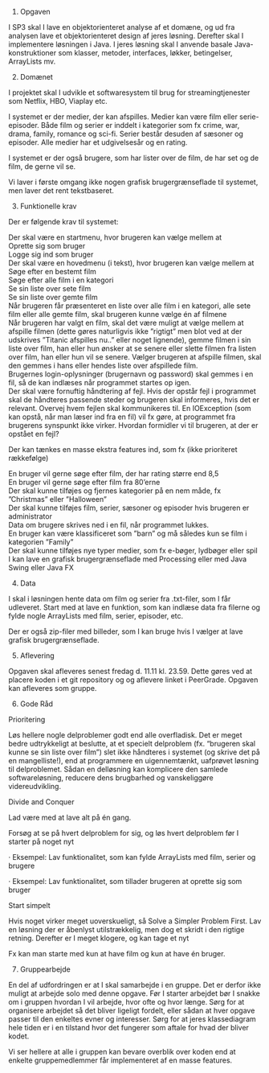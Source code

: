 1. Opgaven



I SP3 skal I lave en objektorienteret analyse af et domæne, og ud fra analysen lave et objektorienteret design af jeres løsning. Derefter skal I implementere løsningen i Java. I jeres løsning skal I anvende basale Java-konstruktioner som klasser, metoder, interfaces, løkker, betingelser, ArrayLists mv.


2. Domænet



I projektet skal I udvikle et softwaresystem til brug for streamingtjenester som Netflix, HBO, Viaplay etc.



I systemet er der medier, der kan afspilles. Medier kan være film eller serie-episoder. Både film og serier er inddelt i kategorier som fx crime, war, drama, family, romance og sci-fi. Serier består desuden af sæsoner og episoder. Alle medier har et udgivelsesår og en rating.



I systemet er der også brugere, som har lister over de film, de har set og de film, de gerne vil se.



Vi laver i første omgang ikke nogen grafisk brugergrænseflade til systemet, men laver det rent tekstbaseret.



3. Funktionelle krav



Der er følgende krav til systemet:



Der skal være en startmenu, hvor brugeren kan vælge mellem at <br>
Oprette sig som bruger <br>
Logge sig ind som bruger <br>
Der skal være en hovedmenu (i tekst), hvor brugeren kan vælge mellem at <br>
Søge efter en bestemt film <br>
Søge efter alle film i en kategori <br>
Se sin liste over sete film <br>
Se sin liste over gemte film <br>
Når brugeren får præsenteret en liste over alle film i en kategori, alle sete film eller alle gemte film, skal brugeren kunne vælge én af filmene <br>
Når brugeren har valgt en film, skal det være muligt at vælge mellem at afspille filmen (dette gøres naturligvis ikke ”rigtigt” men blot ved at der udskrives ”Titanic afspilles nu..” eller noget lignende), gemme filmen i sin liste over film, han eller hun ønsker at se senere eller slette filmen fra listen over film, han eller hun vil se senere. Vælger brugeren at afspille filmen, skal den gemmes i hans eller hendes liste over afspillede film. <br>
Brugernes login-oplysninger (brugernavn og password) skal gemmes i en fil, så de kan indlæses når programmet startes op igen. <br>
Der skal være fornuftig håndtering af fejl. Hvis der opstår fejl i programmet skal de håndteres passende steder og brugeren skal informeres, hvis det er relevant. Overvej hvem fejlen skal kommunikeres til. En IOException (som kan opstå, når man læser ind fra en fil) vil fx gøre, at programmet fra brugerens synspunkt ikke virker. Hvordan formidler vi til brugeren, at der er opstået en fejl? <br>


Der kan tænkes en masse ekstra features ind, som fx (ikke prioriteret rækkefølge)



En bruger vil gerne søge efter film, der har rating større end 8,5 <br>
En bruger vil gerne søge efter film fra 80’erne <br>
Der skal kunne tilføjes og fjernes kategorier på en nem måde, fx ”Christmas” eller ”Halloween” <br>
Der skal kunne tilføjes film, serier, sæsoner og episoder hvis brugeren er administrator <br>
Data om brugere skrives ned i en fil, når programmet lukkes. <br>
En bruger kan være klassificeret som ”barn” og må således kun se film i kategorien ”Family” <br>
Der skal kunne tilføjes nye typer medier, som fx e-bøger, lydbøger eller spil <br>
I kan lave en grafisk brugergrænseflade med Processing eller med Java Swing eller Java FX <br>

4. Data



I skal i løsningen hente data om film og serier fra .txt-filer, som I får udleveret. Start med at lave en funktion, som kan indlæse data fra filerne og fylde nogle ArrayLists med film, serier, episoder, etc.



Der er også zip-filer med billeder, som I kan bruge hvis I vælger at lave grafisk brugergrænseflade.


5. Aflevering



Opgaven skal afleveres senest fredag d. 11.11 kl. 23.59. Dette gøres ved at placere koden i et git repository og og aflevere linket i PeerGrade. Opgaven kan afleveres som gruppe.


6. Gode Råd



Prioritering

Løs hellere nogle delproblemer godt end alle overfladisk. Det er meget bedre udtrykkeligt at beslutte, at et specielt delproblem (fx. “brugeren skal kunne se sin liste over film”) slet ikke håndteres i systemet (og skrive det på en mangelliste!), end at programmere en uigennemtænkt, uafprøvet løsning til delproblemet. Sådan en delløsning kan komplicere den samlede softwareløsning, reducere dens brugbarhed og vanskeliggøre videreudvikling.



Divide and Conquer

Lad være med at lave alt på én gang.



Forsøg at se på hvert delproblem for sig, og løs hvert delproblem før I starter på noget nyt

·      Eksempel: Lav funktionalitet, som kan fylde ArrayLists med film, serier og brugere

·      Eksempel: Lav funktionalitet, som tillader brugeren at oprette sig som bruger



Start simpelt

Hvis noget virker meget uoverskueligt, så Solve a Simpler Problem First. Lav en løsning der er åbenlyst utilstrækkelig, men dog et skridt i den rigtige retning. Derefter er I meget klogere, og kan tage et nyt



Fx kan man starte med kun at have film og kun at have én bruger.



7. Gruppearbejde



En del af udfordringen er at I skal samarbejde i en gruppe. Det er derfor ikke muligt at arbejde solo med denne opgave. Før I starter arbejdet bør I snakke om i gruppen hvordan I vil arbejde, hvor ofte og hvor længe. Sørg for at organisere arbejdet så det bliver ligeligt fordelt, eller sådan at hver opgave passer til den enkeltes evner og interesser. Sørg for at jeres klassediagram hele tiden er i en tilstand hvor det fungerer som aftale for hvad der bliver kodet.

Vi ser hellere at alle i gruppen kan bevare overblik over koden end at enkelte gruppemedlemmer får implementeret af en masse features.


